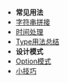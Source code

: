 

- **常见用法**
- [字符串拼接](string.md)
 - [时间处理](time.md)
 - [Type用法总结](type.md)
- **设计模式**
 - [Option模式](option.md)
 - [小技巧](小技巧.md)
